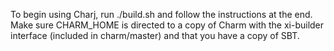To begin using Charj, run ./build.sh and follow the instructions at the end. Make sure CHARM_HOME is directed to a copy of Charm with the xi-builder interface (included in charm/master) and that you have a copy of SBT.
